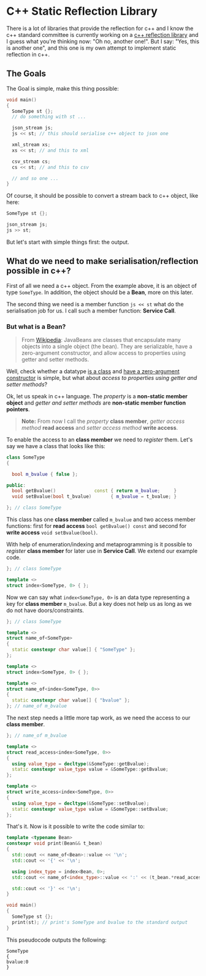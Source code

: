 # C++ Static Reflection Library

There is a lot of libraries that provide the reflection for c++ and I know the c++ standard committee is currently working on a [c++ reflection library][std-ref] and I guess what you're thinking now: "Oh no, another one!". But I say: "Yes, this is another one", and this one is my own attempt to implement static reflection in c++.

## The Goals

The Goal is simple, make this thing possible:
```c++
void main()
{
  SomeType st {};
  // do something with st ...

  json_stream js;
  js << st; // this should serialise c++ object to json one

  xml_stream xs;
  xs << st; // and this to xml

  csv_stream cs;
  cs << st; // and this to csv

  // and so one ...
}
```

Of course, it should be possible to convert a stream back to c++ object, like here:
```c++
SomeType st {};

json_stream js;
js >> st;
```

But let's start with simple things first: the output.

## What do we need to make serialisation/reflection possible in c++?

First of all we need a c++ object. From the example above, it is an object of type `SomeType`. In addition, the object should be a **Bean**, more on this later.

The second thing we need is a member function `js << st`  what do the serialisation job for us. I call such a member function: **Service Call**.

### But what is a Bean?

> From [Wikipedia][java-bean-wiki]: JavaBeans are classes that encapsulate many objects into a single object (the bean). They are serializable, have a zero-argument constructor, and allow access to properties using getter and setter methods.

Well, check whether a datatype [is a class][std-is-class] and [have a zero-argument constructor][std-is-constructible] is simple, but what about _access to properties using getter and setter methods_?

Ok, let us speak in c++ language. The _property_ is a **non-static member object** and _getter and setter methods_ are **non-static member function pointers**.

>**Note:** From now I call the _property_ **class member**, _getter access method_ **read access** and _setter access method_ **write access**.

To enable the access to an **class member** we need to _register_ them. Let's say we have a class that looks like this:
```c++
class SomeType
{

  bool m_bvalue { false };

public:
  bool getBvalue()              const { return m_bvalue;     }
  void setBvalue(bool t_bvalue)       { m_bvalue = t_bvalue; }

}; // class SomeType
```

This class has one **class member** called `m_bvalue` and two access member functions: first for **read access** `bool getBvalue() const` and second for **write access** `void setBvalue(bool)`.

With help of enumeration/indexing and metaprogramming is it possible to _register_ **class member** for later use in **Service Call**. We extend our example code.
```c++
}; // class SomeType

template <>
struct index<SomeType, 0> { };
```

Now we can say what `index<SomeType, 0>` is an data type representing a key for **class member** `m_bvalue`. But a key does not help us as long as we do not have doors/constraints.
```c++
}; // class SomeType

template <>
struct name_of<SomeType>
{
  static constexpr char value[] { "SomeType" };
};

template <>
struct index<SomeType, 0> { };

template <>
struct name_of<index<SomeType, 0>>
{
  static constexpr char value[] { "bvalue" };
}; // name_of m_bvalue
```

The next step needs a little more tap work, as we need the access to our **class member**.
```c++
}; // name_of m_bvalue

template <>
struct read_access<index<SomeType, 0>>
{
  using value_type = decltype(&SomeType::getBvalue);
  static constexpr value_type value = &SomeType::getBvalue;
};

template <>
struct write_access<index<SomeType, 0>>
{
  using value_type = decltype(&SomeType::setBvalue);
  static constexpr value_type value = &SomeType::setBvalue;
};
```

That's it. Now is it possible to write the code similar to:
```c++
template <typename Bean>
constexpr void print(Bean&& t_bean)
{
  std::cout << name_of<Bean>::value << '\n';
  std::cout << '{' << '\n';

  using index_type = index<Bean, 0>;
  std::cout << name_of<index_type>::value << ':' << (t_bean.*read_access<index_type>::value)() << '\n';

  std::cout << '}' << '\n';
}

void main()
{
  SomeType st {};
  print(st); // print's SomeType and bvalue to the standard output
}
```

This pseudocode outputs the following:
```shell
SomeType
{
bvalue:0
}
```

[//]: # (The End)


[//]: # (Used links)
[std-ref]: <https://meetingcpp.com/index.php/br/items/reflections-on-the-reflection-proposals.html>
[java-bean-wiki]: <https://en.wikipedia.org/wiki/JavaBeans>
[std-is-class]: <http://en.cppreference.com/w/cpp/types/is_class>
[std-is-constructible]: <http://en.cppreference.com/w/cpp/types/is_constructible>











